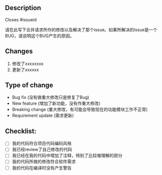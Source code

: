 ## Description

Closes #issueid

请在此写下合并请求所作的修改以及解决了那个issue。如果所解决的issue是一个BUG，请说明这个BUG产生的原因。

## Changes
1. 修改了xxxxxxxx
2. 更新了xxxxxx

## Type of change

* Bug fix (没有做重大修改只是修复了Bug)
* New feature (增加了新功能，没有作重大修改)
* Breaking change (重大修改，有可能会导致现在的功能模块工作不正常)
* Requirement update (需求更新)

## Checklist:

- [ ] 我的代码符合项目代码编码风格
- [ ] 我已经review了自己修改的代码
- [ ] 我已经在我的代码中增加了注释，特别了比较难理解的部分
- [ ] 我的代码所做的修改符合软件需求
- [ ] 我的代码在编译时没有产生警告

